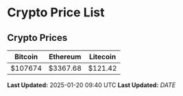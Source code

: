 # Crypto Price List

## Crypto Prices
| Bitcoin | Ethereum | Litecoin |
| ------- | -------- | -------- |
| $107674 | $3367.68 | $121.42 |
**Last Updated:** 2025-01-20 09:40 UTC
**Last Updated:** $DATE$
